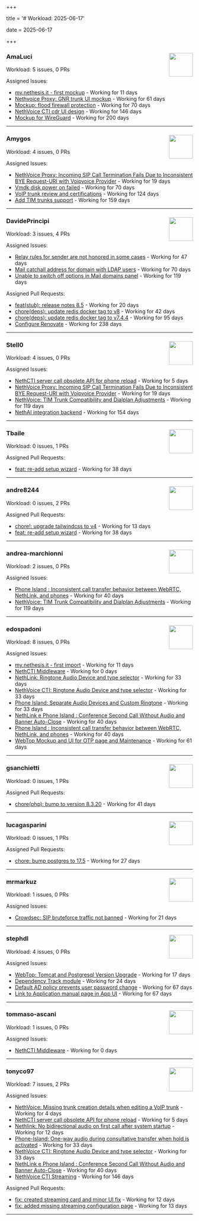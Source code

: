 +++

title = '# Workload: 2025-06-17'

date = 2025-06-17

+++

### AmaLuci <img src='https://avatars.githubusercontent.com/u/166636295?v=4&s=64' width='64' height='64' style='float:right;' /> ###
Workload: 5 issues, 0 PRs


Assigned Issues:
- [my.nethesis.it - first mockup](https://github.com/nethesis/my/issues/2) - Working for 11 days
- [Nethvoice Proxy: GNR trunk UI mockup](https://github.com/NethServer/dev/issues/7411) - Working for 61 days
- [Mockup: flood firewall protection](https://github.com/NethServer/nethsecurity/issues/1160) - Working for 70 days
- [NethVoice CTI cdr UI design](https://github.com/NethServer/dev/issues/7271) - Working for 146 days
- [Mockup for WireGuard](https://github.com/NethServer/nethsecurity/issues/939) - Working for 200 days
---

### Amygos <img src='https://avatars.githubusercontent.com/u/510232?v=4&s=64' width='64' height='64' style='float:right;' /> ###
Workload: 4 issues, 0 PRs


Assigned Issues:
- [NethVoice Proxy: Incoming SIP Call Termination Fails Due to Inconsistent BYE Request-URI with Voipvoice Provider](https://github.com/NethServer/dev/issues/7485) - Working for 19 days
- [Vmdk disk power on failed](https://github.com/NethServer/dev/issues/7380) - Working for 70 days
- [VoIP trunk review and certifications](https://github.com/NethServer/dev/issues/7310) - Working for 124 days
- [Add TIM trunks support](https://github.com/NethServer/dev/issues/7240) - Working for 159 days
---

### DavidePrincipi <img src='https://avatars.githubusercontent.com/u/2920838?v=4&s=64' width='64' height='64' style='float:right;' /> ###
Workload: 3 issues, 4 PRs


Assigned Issues:
- [Relay rules for sender are not honored in some cases](https://github.com/NethServer/dev/issues/7433) - Working for 47 days
- [Mail catchall address for domain with LDAP users](https://github.com/NethServer/dev/issues/7385) - Working for 70 days
- [Unable to switch off options in Mail domains panel](https://github.com/NethServer/dev/issues/7320) - Working for 119 days

Assigned Pull Requests:
- [feat(stub): release notes 8.5](https://github.com/NethServer/ns8-docs/pull/168) - Working for 20 days
- [chore(deps): update redis docker tag to v8](https://github.com/NethServer/ns8-core/pull/874) - Working for 42 days
- [chore(deps): update redis docker tag to v7.4.4](https://github.com/NethServer/ns8-core/pull/830) - Working for 95 days
- [Configure Renovate](https://github.com/NethServer/ns8-passbolt/pull/1) - Working for 238 days
---

### Stell0 <img src='https://avatars.githubusercontent.com/u/4547897?v=4&s=64' width='64' height='64' style='float:right;' /> ###
Workload: 4 issues, 0 PRs


Assigned Issues:
- [NethCTI server call obsolete API for phone reload](https://github.com/NethServer/dev/issues/7499) - Working for 5 days
- [NethVoice Proxy: Incoming SIP Call Termination Fails Due to Inconsistent BYE Request-URI with Voipvoice Provider](https://github.com/NethServer/dev/issues/7485) - Working for 19 days
- [NethVoice: TIM Trunk Compatibility and Dialplan Adjustments](https://github.com/NethServer/dev/issues/7321) - Working for 119 days
- [NethAI integration backend](https://github.com/NethServer/dev/issues/7248) - Working for 154 days
---

### Tbaile <img src='https://avatars.githubusercontent.com/u/8052641?v=4&s=64' width='64' height='64' style='float:right;' /> ###
Workload: 0 issues, 1 PRs


Assigned Pull Requests:
- [feat: re-add setup wizard](https://github.com/NethServer/nethsecurity-docs/pull/166) - Working for 38 days
---

### andre8244 <img src='https://avatars.githubusercontent.com/u/4612169?v=4&s=64' width='64' height='64' style='float:right;' /> ###
Workload: 0 issues, 2 PRs


Assigned Pull Requests:
- [chore!: upgrade tailwindcss to v4](https://github.com/NethServer/nethsecurity-ui/pull/570) - Working for 13 days
- [feat: re-add setup wizard](https://github.com/NethServer/nethsecurity-docs/pull/166) - Working for 38 days
---

### andrea-marchionni <img src='https://avatars.githubusercontent.com/u/6448460?v=4&s=64' width='64' height='64' style='float:right;' /> ###
Workload: 2 issues, 0 PRs


Assigned Issues:
- [Phone Island : Inconsistent call transfer behavior between WebRTC, NethLink, and phones](https://github.com/NethServer/dev/issues/7444) - Working for 40 days
- [NethVoice: TIM Trunk Compatibility and Dialplan Adjustments](https://github.com/NethServer/dev/issues/7321) - Working for 119 days
---

### edospadoni <img src='https://avatars.githubusercontent.com/u/6152486?v=4&s=64' width='64' height='64' style='float:right;' /> ###
Workload: 8 issues, 0 PRs


Assigned Issues:
- [my.nethesis.it - first import](https://github.com/nethesis/my/issues/1) - Working for 11 days
- [NethCTI Middleware](https://github.com/NethServer/dev/issues/7504) - Working for 0 days
- [NethLink: Ringtone Audio Device and type selector](https://github.com/NethServer/dev/issues/7460) - Working for 33 days
- [NethVoice CTI: Ringtone Audio Device and type selector](https://github.com/NethServer/dev/issues/7459) - Working for 33 days
- [Phone Island: Separate Audio Devices and Custom Ringtone](https://github.com/NethServer/dev/issues/7458) - Working for 33 days
- [NethLink e Phone Island : Conference Second Call Without Audio and Banner Auto-Close](https://github.com/NethServer/dev/issues/7446) - Working for 40 days
- [Phone Island : Inconsistent call transfer behavior between WebRTC, NethLink, and phones](https://github.com/NethServer/dev/issues/7444) - Working for 40 days
- [WebTop Mockup and UI for OTP page and Maintenance](https://github.com/NethServer/dev/issues/7410) - Working for 61 days
---

### gsanchietti <img src='https://avatars.githubusercontent.com/u/804596?v=4&s=64' width='64' height='64' style='float:right;' /> ###
Workload: 0 issues, 1 PRs


Assigned Pull Requests:
- [chore(php): bump to version 8.3.20](https://github.com/NethServer/ns8-webtop/pull/120) - Working for 41 days
---

### lucagasparini <img src='https://avatars.githubusercontent.com/u/11161326?v=4&s=64' width='64' height='64' style='float:right;' /> ###
Workload: 0 issues, 1 PRs


Assigned Pull Requests:
- [chore: bump postgres to 17.5](https://github.com/NethServer/ns8-webtop/pull/129) - Working for 27 days
---

### mrmarkuz <img src='https://avatars.githubusercontent.com/u/31746411?v=4&s=64' width='64' height='64' style='float:right;' /> ###
Workload: 1 issues, 0 PRs


Assigned Issues:
- [Crowdsec: SIP bruteforce traffic not banned](https://github.com/NethServer/dev/issues/7481) - Working for 21 days
---

### stephdl <img src='https://avatars.githubusercontent.com/u/3164851?v=4&s=64' width='64' height='64' style='float:right;' /> ###
Workload: 4 issues, 0 PRs


Assigned Issues:
- [WebTop: Tomcat and Postgresql Version Upgrade](https://github.com/NethServer/dev/issues/7489) - Working for 17 days
- [Dependency Track module](https://github.com/NethServer/dev/issues/7477) - Working for 24 days
- [Default AD policy prevents user password change](https://github.com/NethServer/dev/issues/7400) - Working for 67 days
- [Link to Application manual page in App UI](https://github.com/NethServer/dev/issues/7399) - Working for 67 days
---

### tommaso-ascani <img src='https://avatars.githubusercontent.com/u/31596042?v=4&s=64' width='64' height='64' style='float:right;' /> ###
Workload: 1 issues, 0 PRs


Assigned Issues:
- [NethCTI Middleware](https://github.com/NethServer/dev/issues/7504) - Working for 0 days
---

### tonyco97 <img src='https://avatars.githubusercontent.com/u/36625268?v=4&s=64' width='64' height='64' style='float:right;' /> ###
Workload: 7 issues, 2 PRs


Assigned Issues:
- [NethVoice: Missing trunk creation details when editing a VoIP trunk](https://github.com/NethServer/dev/issues/7502) - Working for 4 days
- [NethCTI server call obsolete API for phone reload](https://github.com/NethServer/dev/issues/7499) - Working for 5 days
- [Nethlink: No bidirectional audio on first call after system startup](https://github.com/NethServer/dev/issues/7492) - Working for 12 days
- [Phone-Island: One-way audio during consultative transfer when hold is activated](https://github.com/NethServer/dev/issues/7462) - Working for 33 days
- [NethVoice CTI: Ringtone Audio Device and type selector](https://github.com/NethServer/dev/issues/7459) - Working for 33 days
- [NethLink e Phone Island : Conference Second Call Without Audio and Banner Auto-Close](https://github.com/NethServer/dev/issues/7446) - Working for 40 days
- [NethVoice CTI Streaming](https://github.com/NethServer/dev/issues/7268) - Working for 146 days

Assigned Pull Requests:
- [fix: created streaming card and minor UI fix](https://github.com/nethesis/nethvoice-cti/pull/307) - Working for 12 days
- [fix: added missing streaming configuration page](https://github.com/nethesis/ns8-nethvoice/pull/462) - Working for 13 days
---

